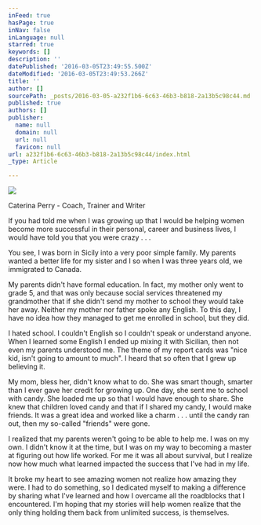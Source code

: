 ```yaml
---
inFeed: true
hasPage: true
inNav: false
inLanguage: null
starred: true
keywords: []
description: ''
datePublished: '2016-03-05T23:49:55.500Z'
dateModified: '2016-03-05T23:49:53.266Z'
title: ''
author: []
sourcePath: _posts/2016-03-05-a232f1b6-6c63-46b3-b818-2a13b5c98c44.md
published: true
authors: []
publisher:
  name: null
  domain: null
  url: null
  favicon: null
url: a232f1b6-6c63-46b3-b818-2a13b5c98c44/index.html
_type: Article

---
```

![](https://the-grid-user-content.s3-us-west-2.amazonaws.com/72b898cb-5c67-47d9-a436-406dcdd8154b.jpg)

Caterina Perry - Coach, Trainer and Writer

If you had told me when I was growing up that I would be
helping women become more successful in their personal, career and business lives, I would have told you that you were crazy . . . 

You see, I was
born in Sicily into a very poor simple family.  My parents wanted a better life for my sister and I so when I was three years old, we immigrated to Canada.

My parents didn't have formal
education.  In fact, my mother only went to grade 5, and that was only because
social services threatened my grandmother that if she didn't send my mother to
school they would take her away.  Neither
my mother nor father spoke any English.  To this day, I have no idea how they managed to get me enrolled in
school, but they did.

I hated
school.  I couldn't English so I couldn't speak or understand
anyone.  When I learned some English I ended up mixing it with Sicilian, then not even my parents understood me.  The theme of my report cards
was "nice kid, isn't going to amount to much".  I heard that so often that I grew up believing it.

My mom, bless her, didn't know what to do.  She was smart though, smarter than I ever
gave her credit for growing up.  One day,
she sent me to school with candy.  She
loaded me up so that I would have enough to share.  She knew that children loved candy and that if
I shared my candy, I would make friends.  It was a great idea and worked like a charm . . . until the candy ran
out, then my so-called "friends" were gone.

I realized that my parents weren't going to be able to
help me.  I was on my own.  I didn't know it at the time, but I was on
my way to becoming a master at figuring out how life worked.  For me it was all about survival, but I
realize now how much what learned impacted the success that I've had in my life.  

It broke my heart to see amazing women not realize how amazing they were.  I had to do something, so I dedicated myself to making a difference by sharing what I've learned and how I
overcame all the roadblocks that I encountered.  I'm hoping that my stories will help women realize that the only thing
holding them back from unlimited success, is themselves.